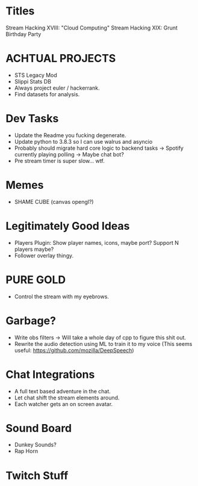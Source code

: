 Titles
======
Stream Hacking XVIII: "Cloud Computing"
Stream Hacking XIX: Grunt Birthday Party

ACHTUAL PROJECTS
================
* STS Legacy Mod
* Slippi Stats DB
* Always project euler / hackerrank.
* Find datasets for analysis.

Dev Tasks
==========
* Update the Readme you fucking degenerate.
* Update python to 3.8.3 so I can use walrus and asyncio
* Probably should migrate hard core logic to backend tasks
  -> Spotify currently playing polling
  -> Maybe chat bot?
* Pre stream timer is super slow... wtf.

Memes
======
* SHAME CUBE (canvas opengl?)

Legitimately Good Ideas
========================
* Players Plugin: Show player names, icons, maybe port? Support N players maybe?
* Follower overlay thingy.

PURE GOLD
==========
* Control the stream with my eyebrows.

Garbage?
========
* Write obs filters -> Will take a whole day of cpp to figure this shit out.
* Rewrite the audio detection using ML to train it to my voice
    (This seems useful: https://github.com/mozilla/DeepSpeech)

Chat Integrations
=================
* A full text based adventure in the chat.
* Let chat shift the stream elements around.
* Each watcher gets an on screen avatar.

Sound Board
============
* Dunkey Sounds?
* Rap Horn

Twitch Stuff
=============
